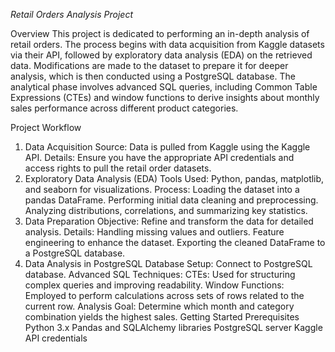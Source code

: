 *Retail Orders Analysis Project*

Overview
This project is dedicated to performing an in-depth analysis of retail orders. The process begins with data acquisition from Kaggle datasets via their API, followed by exploratory data analysis (EDA) on the retrieved data. Modifications are made to the dataset to prepare it for deeper analysis, which is then conducted using a PostgreSQL database. The analytical phase involves advanced SQL queries, including Common Table Expressions (CTEs) and window functions to derive insights about monthly sales performance across different product categories.

Project Workflow
1. Data Acquisition
Source: Data is pulled from Kaggle using the Kaggle API.
Details: Ensure you have the appropriate API credentials and access rights to pull the retail order datasets.
2. Exploratory Data Analysis (EDA)
Tools Used: Python, pandas, matplotlib, and seaborn for visualizations.
Process:
Loading the dataset into a pandas DataFrame.
Performing initial data cleaning and preprocessing.
Analyzing distributions, correlations, and summarizing key statistics.
3. Data Preparation
Objective: Refine and transform the data for detailed analysis.
Details:
Handling missing values and outliers.
Feature engineering to enhance the dataset.
Exporting the cleaned DataFrame to a PostgreSQL database.
4. Data Analysis in PostgreSQL
Database Setup: Connect to PostgreSQL database.
Advanced SQL Techniques:
CTEs: Used for structuring complex queries and improving readability.
Window Functions: Employed to perform calculations across sets of rows related to the current row.
Analysis Goal: Determine which month and category combination yields the highest sales.
Getting Started
Prerequisites
Python 3.x
Pandas and SQLAlchemy libraries
PostgreSQL server
Kaggle API credentials
